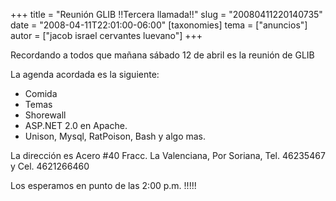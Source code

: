 +++
title = "Reunión GLIB !!Tercera  llamada!!"
slug = "20080411220140735"
date = "2008-04-11T22:01:00-06:00"
[taxonomies]
tema = ["anuncios"]
autor = ["jacob israel cervantes luevano"]
+++

Recordando a todos que mañana sábado 12 de abril es la reunión de GLIB

La agenda acordada es la siguiente:

-   Comida
-   Temas
-   Shorewall
-   ASP.NET 2.0 en Apache.
-   Unison, Mysql, RatPoison, Bash y algo mas.

La dirección es Acero #40 Fracc. La Valenciana, Por Soriana, Tel.
46235467 y Cel. 4621266460

Los esperamos en punto de las 2:00 p.m. !!!!!

